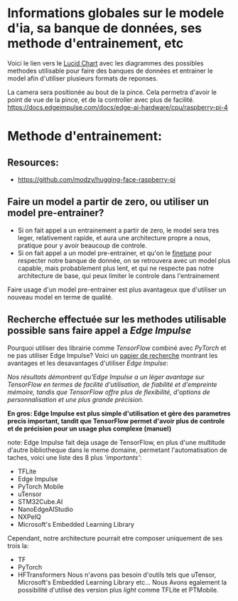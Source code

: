 # Informations globales sur le modele d'ia, sa banque de données, ses methode d'entrainement, etc

Voici le lien vers le [Lucid Chart](https://lucid.app/lucidchart/7f29a8b5-20e0-4dc4-a210-8b4b6dff8ea1/edit?invitationId=inv_ff67f26c-0aa7-416c-a5f0-be164a4885fd&page=0_0#) avec les diagrammes des possibles methodes utilisable pour faire des banques de données et entrainer le model afin d'utiliser plusieurs formats de reponses.

La camera sera positionée au bout de la pince. Cela permetra d'avoir le point de vue de la pince, et de la controller avec plus de facilité.
https://docs.edgeimpulse.com/docs/edge-ai-hardware/cpu/raspberry-pi-4

# Methode d'entrainement:
## Resources:
- https://github.com/modzy/hugging-face-raspberry-pi
## Faire un model a partir de zero, ou utiliser un model pre-entrainer?
- Si on fait appel a un entrainement a partir de zero, le model sera tres leger, relativement rapide, et aura une architecture propre a nous, pratique pour y avoir beaucoup de controle.
- Si on fait appel a un model pre-entrainer, et qu'on le [finetune](https://en.wikipedia.org/wiki/Fine-tuning_(deep_learning)) pour respecter notre banque de donnée, on se retrouvera avec un model plus capable, mais probablement plus lent, et qui ne respecte pas notre architecture de base, qui peux limiter le controle dans l'entrainement

Faire usage d'un model pre-entrainer est plus avantageux que d'utiliser un nouveau model en terme de qualité.
## Recherche effectuée sur les methodes utilisable possible sans faire appel a *Edge Impulse*

Pourquoi utiliser des librairie comme *TensorFlow* combiné avec *PyTorch* et ne pas utiliser Edge Impulse?
Voici un [papier de recherche](https://www.researchgate.net/publication/380122081_Edge_Impulse_vs_TensorFlow_A_Comparative_Analysis_of_TinyML_Platforms_for_Maize_Leaf_Disease_Identification) montrant les avantages et les desavantages d'utiliser *Edge Impulse*:

*Nos résultats démontrent qu'Edge Impulse a un léger avantage sur TensorFlow en termes de facilité d'utilisation, de fiabilité et d'empreinte mémoire, tandis que TensorFlow offre plus de flexibilité, d'options de personnalisation et une plus grande précision.*

**En gros: Edge Impulse est plus simple d'utilisation et gère des parametres precis important, tandit que TensorFlow permet d'avoir plus de controle et de précision pour un usage plus complexe (manuel)**

note: Edge Impulse fait deja usage de TensorFlow, en plus d'une multitude d'autre bibliotheque dans le meme domaine, permetant l'automatisation de taches, voici une liste des 8 plus *'importants'*:
- TFLite
- Edge Impulse
- PyTorch Mobile
- uTensor
- STM32Cube.AI
- NanoEdgeAIStudio
- NXPeIQ
- Microsoft's Embedded Learning Library

Cependant, notre architecture pourrait etre composer uniquement de ses trois la:
- TF
- PyTorch
- HFTransformers
Nous n'avons pas besoin d'outils tels que uTensor, Microsoft's Embedded Learning Library etc... Nous Avons egalement la possibilité d'utilisé des version plus *light* comme TFLite et PTMobile.

